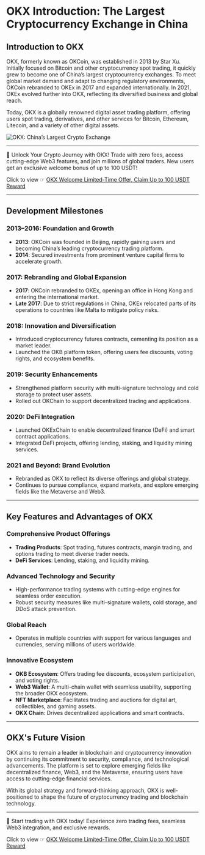 # OKX Introduction: The Largest Cryptocurrency Exchange in China

## Introduction to OKX

OKX, formerly known as OKCoin, was established in 2013 by Star Xu. Initially focused on Bitcoin and other cryptocurrency spot trading, it quickly grew to become one of China’s largest cryptocurrency exchanges. To meet global market demand and adapt to changing regulatory environments, OKCoin rebranded to OKEx in 2017 and expanded internationally. In 2021, OKEx evolved further into OKX, reflecting its diversified business and global reach.

Today, OKX is a globally renowned digital asset trading platform, offering users spot trading, derivatives, and other services for Bitcoin, Ethereum, Litecoin, and a variety of other digital assets.

![OKX: China’s Largest Crypto Exchange](https://blockweeks.com/wp-content/uploads/2024/07/OKX.png)

---

🚀 Unlock Your Crypto Journey with OKX! Trade with zero fees, access cutting-edge Web3 features, and join millions of global traders. New users get an exclusive welcome bonus of up to 100 USDT!  

Click to view ☞ [OKX Welcome Limited-Time Offer, Claim Up to 100 USDT Reward](https://bit.ly/OKXe)

---

## Development Milestones

### 2013–2016: Foundation and Growth
- **2013**: OKCoin was founded in Beijing, rapidly gaining users and becoming China’s leading cryptocurrency trading platform.
- **2014**: Secured investments from prominent venture capital firms to accelerate growth.

### 2017: Rebranding and Global Expansion
- **2017**: OKCoin rebranded to OKEx, opening an office in Hong Kong and entering the international market.
- **Late 2017**: Due to strict regulations in China, OKEx relocated parts of its operations to countries like Malta to mitigate policy risks.

### 2018: Innovation and Diversification
- Introduced cryptocurrency futures contracts, cementing its position as a market leader.
- Launched the OKB platform token, offering users fee discounts, voting rights, and ecosystem benefits.

### 2019: Security Enhancements
- Strengthened platform security with multi-signature technology and cold storage to protect user assets.
- Rolled out OKChain to support decentralized trading and applications.

### 2020: DeFi Integration
- Launched OKExChain to enable decentralized finance (DeFi) and smart contract applications.
- Integrated DeFi projects, offering lending, staking, and liquidity mining services.

### 2021 and Beyond: Brand Evolution
- Rebranded as OKX to reflect its diverse offerings and global strategy.
- Continues to pursue compliance, expand markets, and explore emerging fields like the Metaverse and Web3.

---

## Key Features and Advantages of OKX

### Comprehensive Product Offerings
- **Trading Products**: Spot trading, futures contracts, margin trading, and options trading to meet diverse trader needs.
- **DeFi Services**: Lending, staking, and liquidity mining.

### Advanced Technology and Security
- High-performance trading systems with cutting-edge engines for seamless order execution.
- Robust security measures like multi-signature wallets, cold storage, and DDoS attack prevention.

### Global Reach
- Operates in multiple countries with support for various languages and currencies, serving millions of users worldwide.

### Innovative Ecosystem
- **OKB Ecosystem**: Offers trading fee discounts, ecosystem participation, and voting rights.
- **Web3 Wallet**: A multi-chain wallet with seamless usability, supporting the broader OKX ecosystem.
- **NFT Marketplace**: Facilitates trading and auctions for digital art, collectibles, and gaming assets.
- **OKX Chain**: Drives decentralized applications and smart contracts.

---

## OKX's Future Vision

OKX aims to remain a leader in blockchain and cryptocurrency innovation by continuing its commitment to security, compliance, and technological advancements. The platform is set to explore emerging fields like decentralized finance, Web3, and the Metaverse, ensuring users have access to cutting-edge financial services.

With its global strategy and forward-thinking approach, OKX is well-positioned to shape the future of cryptocurrency trading and blockchain technology.

---

🚀 Start trading with OKX today! Experience zero trading fees, seamless Web3 integration, and exclusive rewards.  

Click to view ☞ [OKX Welcome Limited-Time Offer, Claim Up to 100 USDT Reward](https://bit.ly/OKXe)
